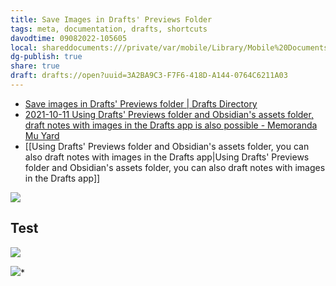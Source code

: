 ```yaml
---
title: Save Images in Drafts' Previews Folder
tags: meta, documentation, drafts, shortcuts
davodtime: 09082022-105605
local: shareddocuments:///private/var/mobile/Library/Mobile%20Documents/iCloud~md~obsidian/Documents/OBSHIDDIAN/drafts/3A2BA9C3-F7F6-418D-A144-0764C6211A03.md
dg-publish: true
share: true
draft: drafts://open?uuid=3A2BA9C3-F7F6-418D-A144-0764C6211A03
---
```


- [Save images in Drafts' Previews folder | Drafts Directory](https://actions.getdrafts.com/a/1rU)
- [2021-10-11 Using Drafts' Previews folder and Obsidian's assets folder, draft notes with images in the Drafts app is also possible - Memoranda Mu Yard](https://sorashima.hatenablog.com/entry/ObsidianImagePreviewOnDrafts)
- [[Using Drafts' Previews folder and Obsidian's assets folder, you can also draft notes with images in the Drafts app|Using Drafts' Previews folder and Obsidian's assets folder, you can also draft notes with images in the Drafts app]]

![](2021-12-26-05-57-56.jpeg)

## Test 
![](2021-12-26-05-12-55.jpeg)

![](2021-12-26-05-12-55.jpeg)*

